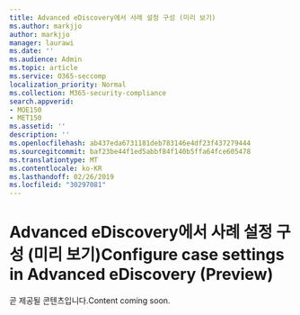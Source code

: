 ```yaml
---
title: Advanced eDiscovery에서 사례 설정 구성 (미리 보기)
ms.author: markjjo
author: markjjo
manager: laurawi
ms.date: ''
ms.audience: Admin
ms.topic: article
ms.service: O365-seccomp
localization_priority: Normal
ms.collection: M365-security-compliance
search.appverid:
- MOE150
- MET150
ms.assetid: ''
description: ''
ms.openlocfilehash: ab437eda6731181deb783146e4df23f437279444
ms.sourcegitcommit: baf23be44f1ed5abbf84f140b5ffa64fce605478
ms.translationtype: MT
ms.contentlocale: ko-KR
ms.lasthandoff: 02/26/2019
ms.locfileid: "30297081"
---
```

# <a name="configure-case-settings-in-advanced-ediscovery-preview"></a><span data-ttu-id="f9ea5-102">Advanced eDiscovery에서 사례 설정 구성 (미리 보기)</span><span class="sxs-lookup"><span data-stu-id="f9ea5-102">Configure case settings in Advanced eDiscovery (Preview)</span></span>

<span data-ttu-id="f9ea5-103">곧 제공될 콘텐츠입니다.</span><span class="sxs-lookup"><span data-stu-id="f9ea5-103">Content coming soon.</span></span>